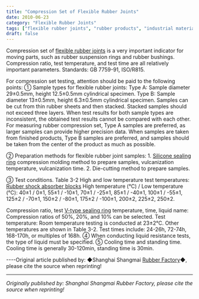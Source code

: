 ```yaml
---
title: "Compression Set of Flexible Rubber Joints"
date: 2010-06-23
category: "Flexible Rubber Joints"
tags: ["flexible rubber joints", "rubber products", "industrial materials"]
draft: false
---
```


Compression set of [flexible rubber joints](http://www.smpolymer.com/kequnaoxiangjiaojietou/) is a very important indicator for moving parts, such as rubber suspension rings and rubber bushings. Compression ratio, test temperature, and test time are all relatively important parameters. Standards: GB 7759-91, ISO/R815.

For compression set testing, attention should be paid to the following points: ① Sample types for flexible rubber joints: Type A: Sample diameter 29±0.5mm, height 12.5±0.5mm cylindrical specimen. Type B: Sample diameter 13±0.5mm, height 6.3±0.5mm cylindrical specimen. Samples can be cut from thin rubber sheets and then stacked. Stacked samples should not exceed three layers. When test results for both sample types are inconsistent, the obtained test results cannot be compared with each other. For measuring rubber compression set, Type A samples are preferred, as larger samples can provide higher precision data. When samples are taken from finished products, Type B samples are preferred, and samples should be taken from the center of the product as much as possible.

② Preparation methods for flexible rubber joint samples: 1. [Silicone sealing ring](http://www.smpolymer.com/) compression molding method to prepare samples, vulcanization temperature, vulcanization time. 2. Die-cutting method to prepare samples.

③ Test conditions. Table 3-2 High and low temperature test temperatures: [Rubber shock absorber blocks](http://www.smpolymer.com/) High temperature (℃) / Low temperature (℃): 40±1 / 0±1, 55±1 / -10±1, 70±1 / -25±1, 85±1 / -40±1, 100±1 / -55±1, 125±2 / -70±1, 150±2 / -80±1, 175±2 / -100±1, 200±2, 225±2, 250±2.

Compression ratio, test [V-type sealing ring](http://www.smpolymer.com/) temperature, time, liquid name: Compression ratios of 50%, 20%, and 10% can be selected. Test temperature: Room temperature testing is conducted at 23±2℃. Other temperatures are shown in Table 3-2. Test times include: 24-26h, 72-74h, 168-170h, or multiples of 168h. ④ When conducting liquid resistance tests, the type of liquid must be specified. ⑤ Cooling time and standing time. Cooling time is generally 30-120min, standing time is 30min.

----Original article published by: ◆Shanghai Shangmai [Rubber Factory](http://www.smpolymer.com/)◆, please cite the source when reprinting!

---

*Originally published by: Shanghai Shangmai Rubber Factory, please cite the source when reprinting!*